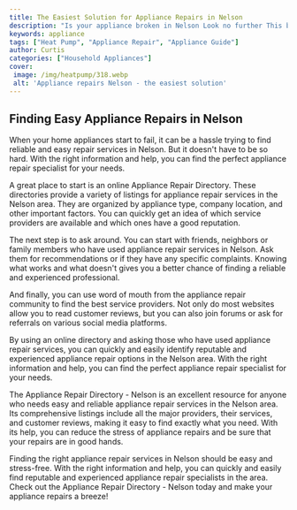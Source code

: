 ```yaml
---
title: The Easiest Solution for Appliance Repairs in Nelson
description: "Is your appliance broken in Nelson Look no further This blog post provides the easiest solutions for appliance repairs in Nelson giving you peace of mind in no time"
keywords: appliance
tags: ["Heat Pump", "Appliance Repair", "Appliance Guide"]
author: Curtis
categories: ["Household Appliances"]
cover: 
 image: /img/heatpump/318.webp
 alt: 'Appliance repairs Nelson - the easiest solution'
---
```

## Finding Easy Appliance Repairs in Nelson
When your home appliances start to fail, it can be a hassle trying to find reliable and easy repair services in Nelson. But it doesn't have to be so hard. With the right information and help, you can find the perfect appliance repair specialist for your needs.

A great place to start is an online Appliance Repair Directory. These directories provide a variety of listings for appliance repair services in the Nelson area. They are organized by appliance type, company location, and other important factors. You can quickly get an idea of which service providers are available and which ones have a good reputation.

The next step is to ask around. You can start with friends, neighbors or family members who have used appliance repair services in Nelson. Ask them for recommendations or if they have any specific complaints. Knowing what works and what doesn't gives you a better chance of finding a reliable and experienced professional.

And finally, you can use word of mouth from the appliance repair community to find the best service providers. Not only do most websites allow you to read customer reviews, but you can also join forums or ask for referrals on various social media platforms.

By using an online directory and asking those who have used appliance repair services, you can quickly and easily identify reputable and experienced appliance repair options in the Nelson area. With the right information and help, you can find the perfect appliance repair specialist for your needs.

The Appliance Repair Directory - Nelson is an excellent resource for anyone who needs easy and reliable appliance repair services in the Nelson area. Its comprehensive listings include all the major providers, their services, and customer reviews, making it easy to find exactly what you need. With its help, you can reduce the stress of appliance repairs and be sure that your repairs are in good hands.

Finding the right appliance repair services in Nelson should be easy and stress-free. With the right information and help, you can quickly and easily find reputable and experienced appliance repair specialists in the area. Check out the Appliance Repair Directory - Nelson today and make your appliance repairs a breeze!
